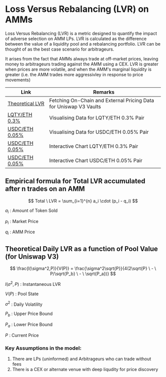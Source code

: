 # Loss Versus Rebalancing (LVR) on AMMs

Loss Versus Rebalancing (LVR) is a metric designed to quantify the impact of adverse selection on AMM LPs. LVR is calculated as the difference between the value of a liquidity pool and a rebalancing portfolio. LVR can be thought of as the best case scenario for arbitrageurs.

It arises from the fact that AMMs always trade at off-market prices, leaving money to arbitrageurs trading against the AMM using a CEX. LVR is greater when prices are more volatile, and when the AMM's marginal liquidity is greater (i.e. the AMM trades more aggressivley in response to price movements)

| Link      | Remarks |
| ----------- | ----------- |
| [Theoretical LVR](https://github.com/crustyapples/LVR/blob/master/notebooks/Theoretical_LVR.ipynb)     | Fetching On-Chain and External Pricing Data for Uniswap V3 Vaults       |
| [LQTY/ETH 0.3%](https://github.com/crustyapples/LVR/blob/master/notebooks/LVR_Comparison_LQTYETH.ipynb)   | Visualising Data for LQTY/ETH 0.3% Pair        |
| [USDC/ETH 0.05%](https://github.com/crustyapples/LVR/blob/master/notebooks/LVR_Comparison_USDCETH.ipynb)   | Visualising Data for USDC/ETH 0.05% Pair        |
| [USDC/ETH 0.05%](https://htmlpreview.github.io/?https://github.com/crustyapples/LVR/blob/master/notebooks/LQTYETH.html)   | Interactive Chart LQTY/ETH 0.3% Pair        |
| [USDC/ETH 0.05%](https://htmlpreview.github.io/?https://github.com/crustyapples/LVR/blob/master/notebooks/USDCETH.html)   | Interactive Chart USDC/ETH 0.05% Pair        |


## Empirical formula for Total LVR accumulated after n trades on an AMM

$$
Total \  LVR =  \sum_{i=1}^{n} a_i \cdot (p_i - q_i)
$$

$a_i$ : Amount of Token Sold

$p_i$ : Market Price

$q_i$ : AMM Price

## Theoretical Daily LVR as a function of Pool Value (for Uniswap V3)

$$
\frac{l(\sigma^2,P)}{V(P)} = \frac{\sigma^2\sqrt{P}}{4(2\sqrt{P} \  - \ P/\sqrt{P_b} \ - \ \sqrt{P_a})}
$$

$l(\sigma^2,P)$ : Instantaneous LVR

$V(P)$ : Pool State

$\sigma^2$ : Daily Volatility 

$P_b$ : Upper Price Bound

$P_a$ : Lower Price Bound

$P$ : Current Price

### Key Assumptions in the model:
1. There are LPs (uninformed) and Arbitrageurs who can trade without fees
2. There is a CEX or alternate venue with deep liqudity for price discovery


